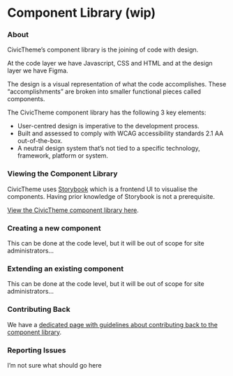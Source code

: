 # Component Library (wip)

### About <a href="#componentlibrary-wip-about" id="componentlibrary-wip-about"></a>

CivicTheme’s component library is the joining of code with design.

At the code layer we have Javascript, CSS and HTML and at the design layer we have Figma.

The design is a visual representation of what the code accomplishes. These “accomplishments” are broken into smaller functional pieces called components.

The CivicTheme component library has the following 3 key elements:

* User-centred design is imperative to the development process.
* Built and assessed to comply with WCAG accessibility standards 2.1 AA out-of-the-box.
* A neutral design system that’s not tied to a specific technology, framework, platform or system.

### Viewing the Component Library <a href="#componentlibrary-wip-viewingthecomponentlibrary" id="componentlibrary-wip-viewingthecomponentlibrary"></a>

CivicTheme uses [Storybook](https://storybook.js.org/) which is a frontend UI to visualise the components. Having prior knowledge of Storybook is not a prerequisite.

[View the CivicTheme component library here](https://www.civictheme.io/storybook).

### Creating a new component <a href="#componentlibrary-wip-creatinganewcomponent" id="componentlibrary-wip-creatinganewcomponent"></a>

This can be done at the code level, but it will be out of scope for site administrators…

### Extending an existing component <a href="#componentlibrary-wip-extendinganexistingcomponent" id="componentlibrary-wip-extendinganexistingcomponent"></a>

This can be done at the code level, but it will be out of scope for site administrators…

### Contributing Back <a href="#componentlibrary-wip-contributingback" id="componentlibrary-wip-contributingback"></a>

We have a [dedicated page with guidelines about contributing back to the component library](https://www.civictheme.io/how-to-use-civictheme/contributing-back).

### Reporting Issues <a href="#componentlibrary-wip-reportingissues" id="componentlibrary-wip-reportingissues"></a>

I’m not sure what should go here
